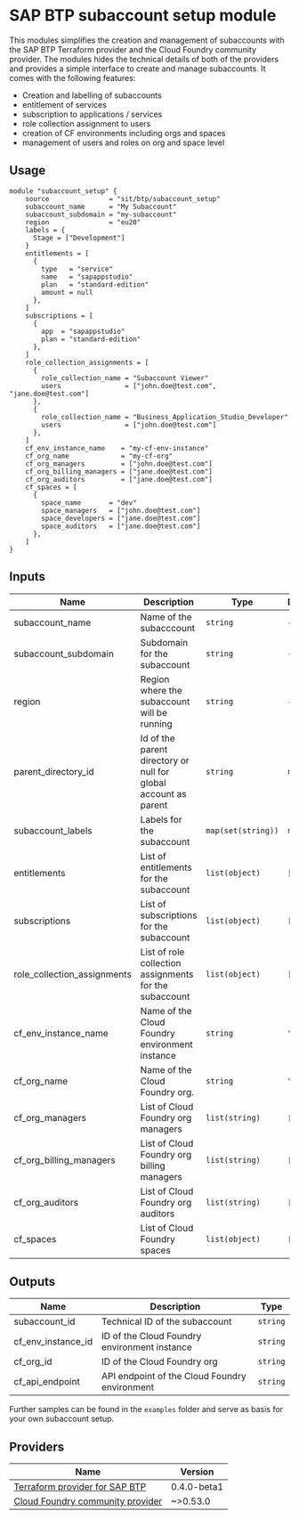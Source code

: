 # SAP BTP subaccount setup module

This modules simplifies the creation and management of subaccounts with the SAP BTP Terraform provider and the Cloud Foundry community provider. The modules hides the technical details of both of the providers and provides a simple interface to create and manage subaccounts. It comes with the following features:

- Creation and labelling of subaccounts
- entitlement of services
- subscription to applications / services
- role collection assignment to users
- creation of CF environments including orgs and spaces
- management of users and roles on org and space level

## Usage

```hcl
module "subaccount_setup" {
    source               = "sit/btp/subaccount_setup"
    subaccount_name      = "My Subaccount"
    subaccount_subdomain = "my-subaccount"
    region               = "eu20"
    labels = {
      Stage = ["Development"]
    }
    entitlements = [
      {
        type   = "service"
        name   = "sapappstudio"
        plan   = "standard-edition"
        amount = null
      },
    ]
    subscriptions = [
      {
        app  = "sapappstudio"
        plan = "standard-edition"
      },
    ]
    role_collection_assignments = [
      {
        role_collection_name = "Subaccount Viewer"
        users                = ["john.doe@test.com", "jane.doe@test.com"]
      },
      {
        role_collection_name = "Business_Application_Studio_Developer"
        users                = ["john.doe@test.com"]
      },
    ]
    cf_env_instance_name    = "my-cf-env-instance"
    cf_org_name             = "my-cf-org"
    cf_org_managers         = ["john.doe@test.com"]
    cf_org_billing_managers = ["jane.doe@test.com"]
    cf_org_auditors         = ["jane.doe@test.com"]
    cf_spaces = [
      {
        space_name       = "dev"
        space_managers   = ["john.doe@test.com"]
        space_developers = ["jane.doe@test.com"]
        space_auditors   = ["jane.doe@test.com"]
      },
    ]
}
```

## Inputs

| Name                        | Description                                                     | Type               | Default |
| --------------------------- | --------------------------------------------------------------- | ------------------ | ------- |
| subaccount_name             | Name of the subacccount                                         | `string`           | -       |
| subaccount_subdomain        | Subdomain for the subaccount                                    | `string`           | -       |
| region                      | Region where the subaccount will be running                     | `string`           | -       |
| parent_directory_id         | Id of the parent directory or null for global account as parent | `string`           | `null`  |
| subaccount_labels           | Labels for the subaccount                                       | `map(set(string))` | `null`  |
| entitlements                | List of entitlements for the subaccount                         | `list(object)`     | `[]`    |
| subscriptions               | List of subscriptions for the subaccount                        | `list(object)`     | `[]`    |
| role_collection_assignments | List of role collection assignments for the subaccount          | `list(object)`     | `[]`    |
| cf_env_instance_name        | Name of the Cloud Foundry environment instance                  | `string`           | `""`    |
| cf_org_name                 | Name of the Cloud Foundry org.                                  | `string`           | `""`    |
| cf_org_managers             | List of Cloud Foundry org managers                              | `list(string)`     | `[]`    |
| cf_org_billing_managers     | List of Cloud Foundry org billing managers                      | `list(string)`     | `[]`    |
| cf_org_auditors             | List of Cloud Foundry org auditors                              | `list(string)`     | `[]`    |
| cf_spaces                   | List of Cloud Foundry spaces                                    | `list(object)`     | `[]`    |

## Outputs

| Name               | Description                                   | Type     |
| ------------------ | --------------------------------------------- | -------- |
| subaccount_id      | Technical ID of the subaccount                | `string` |
| cf_env_instance_id | ID of the Cloud Foundry environment instance  | `string` |
| cf_org_id          | ID of the Cloud Foundry org                   | `string` |
| cf_api_endpoint    | API endpoint of the Cloud Foundry environment | `string` |

Further samples can be found in the `examples` folder and serve as basis for your own subaccount setup.

## Providers

| Name                                                                                                                   | Version     |
| ---------------------------------------------------------------------------------------------------------------------- | ----------- |
| [Terraform provider for SAP BTP](https://registry.terraform.io/providers/SAP/btp/latest)                               | 0.4.0-beta1 |
| [Cloud Foundry community provider](https://registry.terraform.io/providers/cloudfoundry-community/cloudfoundry/latest) | ~>0.53.0    |
